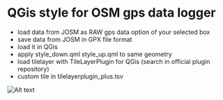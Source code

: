 # QGis style for OSM gps data logger
- load data from JOSM as RAW gps data option of your selected box
- save data from JOSM in GPX file format
- load it in QGis
- apply style_down.qml style_up.qml to same geometry
- load tilelayer with TileLayerPlugin for QGis (search in official plugin repository)
- custom tile in tilelayerplugin_plus.tsv

![Alt text](https://farm1.staticflickr.com/472/20206532791_4bc7fd6953_b.jpg "OSM gps data loggers")

